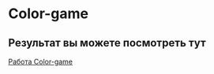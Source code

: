 # Color-game

## Результат вы можете посмотреть тут 

[Работа Color-game]( https://efremovva.github.io/Color-game/)
